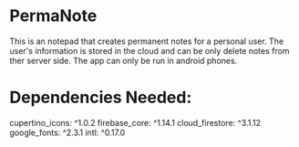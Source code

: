 # PermaNote

This is an notepad that creates permanent notes for a personal user. The user's information is stored in the cloud and can be only delete notes from ther server side. The app can only be run in android phones.

# Dependencies Needed:

 cupertino_icons: ^1.0.2
 firebase_core: ^1.14.1
 cloud_firestore: ^3.1.12
 google_fonts: ^2.3.1
 intl: ^0.17.0
